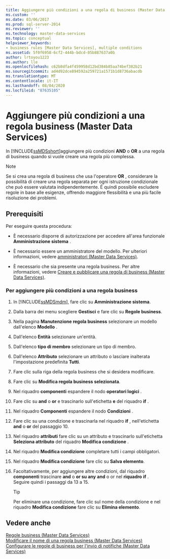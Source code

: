 ```yaml
---
title: Aggiungere più condizioni a una regola di business (Master Data Services) | Microsoft Docs
ms.custom: ''
ms.date: 03/06/2017
ms.prod: sql-server-2014
ms.reviewer: ''
ms.technology: master-data-services
ms.topic: conceptual
helpviewer_keywords:
- business rules [Master Data Services], multiple conditions
ms.assetid: 5f0f6958-6cf2-444b-bdcd-05b887637a0b
author: lrtoyou1223
ms.author: lle
ms.openlocfilehash: c62b8dfa4f459958d12bd384b85aa74bef382b21
ms.sourcegitcommit: ad4d92dce894592a259721a1571b1d8736abacdb
ms.translationtype: MT
ms.contentlocale: it-IT
ms.lasthandoff: 08/04/2020
ms.locfileid: "87635105"
---
```

# <a name="add-multiple-conditions-to-a-business-rule-master-data-services"></a>Aggiungere più condizioni a una regola business (Master Data Services)
  In [!INCLUDE[ssMDSshort](../includes/ssmdsshort-md.md)]aggiungere più condizioni **AND** o **OR** a una regola di business quando si vuole creare una regola più complessa.  
  
> [!NOTE]  
>  Se si crea una regola di business che usa l'operatore **OR** , considerare la possibilità di creare una regola separata per ogni istruzione condizionale che può essere valutata indipendentemente. È quindi possibile escludere regole in base alle esigenze, offrendo maggiore flessibilità e una più facile risoluzione dei problemi.  
  
## <a name="prerequisites"></a>Prerequisiti  
 Per eseguire questa procedura:  
  
-   È necessario disporre di autorizzazione per accedere all'area funzionale **Amministrazione sistema** .  
  
-   È necessario essere un amministratore del modello. Per ulteriori informazioni, vedere [amministratori &#40;Master Data Services&#41;](administrators-master-data-services.md).  
  
-   È necessario che sia presente una regola business. Per altre informazioni, vedere [Creare e pubblicare una regola di business &#40;Master Data Services&#41;](../../2014/master-data-services/create-and-publish-a-business-rule-master-data-services.md).  
  
### <a name="to-add-multiple-conditions-to-a-business-rule"></a>Per aggiungere più condizioni a una regola business  
  
1.  In [!INCLUDE[ssMDSmdm](../includes/ssmdsmdm-md.md)], fare clic su **Amministrazione sistema**.  
  
2.  Dalla barra dei menu scegliere **Gestisci** e fare clic su **Regole business**.  
  
3.  Nella pagina **Manutenzione regola business** selezionare un modello dall'elenco **Modello** .  
  
4.  Dall'elenco **Entità** selezionare un'entità.  
  
5.  Dall'elenco **tipo di membro** selezionare un tipo di membro.  
  
6.  Dall'elenco **Attributo** selezionare un attributo o lasciare inalterata l'impostazione predefinita **Tutti**.  
  
7.  Fare clic sulla riga della regola business che si desidera modificare.  
  
8.  Fare clic su **Modifica regola business selezionata**.  
  
9. Nel riquadro **componenti** espandere il nodo **operatori logici** .  
  
10. Fare clic su **and** o **or** e trascinarlo sull'etichetta **e** del riquadro **if** .  
  
11. Nel riquadro **Componenti** espandere il nodo **Condizioni** .  
  
12. Fare clic su una condizione e trascinarla nel riquadro **if** , nell'etichetta **and** o **or** del passaggio 10.  
  
13. Nel riquadro **attributi** fare clic su un attributo e trascinarlo sull'etichetta **Seleziona attributo** del riquadro **Modifica condizione** .  
  
14. Nel riquadro **Modifica condizione** completare tutti i campi obbligatori.  
  
15. Nel riquadro **Modifica condizione** fare clic su **Salva elemento**.  
  
16. Facoltativamente, per aggiungere altre condizioni, dal riquadro **componenti** trascinare **and** o **or su any** **and** o or nel **riquadro** **if** . Seguire quindi i passaggi da 13 a 15.  
  
    > [!TIP]  
    >  Per eliminare una condizione, fare clic sul nome della condizione e nel riquadro **Modifica condizione** fare clic su **Elimina elemento**.  
  
## <a name="see-also"></a>Vedere anche  
 [Regole business &#40;Master Data Services&#41;](../../2014/master-data-services/business-rules-master-data-services.md)   
 [Modificare il nome di una regola business &#40;Master Data Services&#41;](../../2014/master-data-services/change-a-business-rule-name-master-data-services.md)   
 [Configurare le regole di business per l'invio di notifiche &#40;Master Data Services&#41;](../../2014/master-data-services/configure-business-rules-to-send-notifications-master-data-services.md)  
  
  
